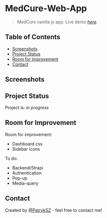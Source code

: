 # MedCure-Web-App
> MedCure vanilla js app.
> Live demo [_here_](https://medcure-web-app-production.up.railway.app/). <!-- If you have the project hosted somewhere, include the link here. -->

## Table of Contents
* [Screenshots](#screenshots)
* [Project Status](#project-status)
* [Room for Improvement](#room-for-improvement)
* [Contact](#contact)
<!-- * [License](#license) -->


## Screenshots
<!-- *![Example screenshot](./img/screenshot.png)-->


## Project Status
Project is: _in progress_


## Room for Improvement

Room for improvement:
- Dashboard css
- Sidebar icons

To do:
- Backend/Strapi
- Authentication
- Pop-up
- Media-query


## Contact
Created by [@PatrykSZ](https://www.patryk.site) - feel free to contact me!


<!-- Optional -->
<!-- ## License -->
<!-- This project is open source and available under the [... License](). -->

<!-- You don't have to include all sections - just the one's relevant to your project -->
